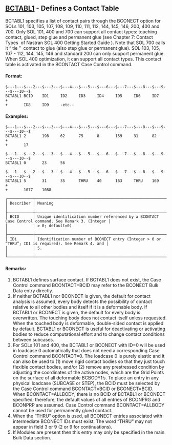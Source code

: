 ## [BCTABL1](https://nexus.hexagon.com/documentationcenter/bundle/MSC_Nastran_2022.4/page/Nastran_Combined_Book/qrg/bulkab/TOC.BCTABL1.xhtml) - Defines a Contact Table

BCTABL1 specifies a list of contact pairs through the BCONECT option for SOLs 101, 103, 105, 107, 108, 109, 110, 111, 112, 144, 145, 146, 200, 400 and 700. Only SOL 101, 400 and 700 can support all contact types: touching contact, glued, step glue and permanent glue (see   Chapter 7: Contact Types   of  Nastran SOL 400 Getting Started Guide ). Note that SOL 700 calls it  “ tie ”  contact to glue (also step glue or permanent glue). SOL 103, 105, 107 - 112, 144, 145, 146 and standard 200 can only support permanent glue. When SOL 400 optimization, it can support all contact types. This contact table is activated in the BCONTACT Case Control command.

#### Format:

```nastran
$---1---$---2---$---3---$---4---$---5---$---6---$---7---$---8---$---9---$---10--$
BCTABL1 BCID    ID1     ID2     ID3     ID4     ID5     ID6     ID7     +       
+       ID8     ID9     -etc.-                                                  
```

#### Examples:

```nastran
$---1---$---2---$---3---$---4---$---5---$---6---$---7---$---8---$---9---$---10--$
BCTABL1 2       198     62      75      8       159     31      82      +       
+       17                                                                      
```

```nastran
$---1---$---2---$---3---$---4---$---5---$---6---$---7---$---8---$---9---$---10--$
BCTABL1 0       23      56                                                      
```

```nastran
$---1---$---2---$---3---$---4---$---5---$---6---$---7---$---8---$---9---$---10--$
BCTABL1 5       31      35      THRU    40      163     THRU    169     +       
+       1077    1088                                                            
```

```text
┌───────────┬────────────────────────────────────────────────────────────────────────────────────────────────────┐
│ Describer │ Meaning                                                                                            │
├───────────┼────────────────────────────────────────────────────────────────────────────────────────────────────┤
│ BCID      │ Unique identification number referenced by a BCONTACT Case Control command. See Remark 3. (Integer │
│           │ ≥ 0; default=0)                                                                                    │
├───────────┼────────────────────────────────────────────────────────────────────────────────────────────────────┤
│ IDi       │ Identification number of BCONECT entry (Integer > 0 or “THRU”; ID1 is required). See Remark 4. and │
│           │ 5.                                                                                                 │
└───────────┴────────────────────────────────────────────────────────────────────────────────────────────────────┘
```

#### Remarks:

1. BCTABL1 defines surface contact. If BCTABL1 does not exist, the Case Control command BCONTACT=BCID may refer to the BCONECT Bulk Data entry directly.
2. If neither BCTABL1 nor BCONECT is given, the default for contact analysis is assumed, every body detects the possibility of contact relative to all other bodies and itself if it is a deformable body. If BCTABL1 or BCONECT is given, the default for every body is overwritten. The touching body does not contact itself unless requested. When the touched body is deformable, double-sided contact is applied by default. BCTABL1 or BCONECT is useful for deactivating or activating bodies to reduce computational effort and to change contact conditions between subcases.
3. For SOLs 101 and 400, the BCTABL1 or BCONECT with ID=0 will be used in loadcase 0 automatically that does not need a corresponding Case Control command BCONTACT=0. The loadcase 0 is purely elastic and it can also be used to (1) move rigid contact bodies so that they just touch flexible contact bodies, and/or (2) remove any prestressed condition by adjusting the coordinates of the active nodes, which are the Grid Points on the surface of all deformable BCBODY1’s. To place an entry in any physical loadcase (SUBCASE or STEP), the BCID must be selected by the Case Control command BCONTACT=BCID or BCONECT=BCID. When BCONTACT=ALLBODY, there is no BCID of BCTABL1 or BCONECT specified; therefore, the default values of all entries of BCONPRG and BCONPRP are assumed. Case Control command BCONTACT=ALLBODY cannot be used for permanently glued contact.
4. When the “THRU” option is used, all BCONECT entries associated with intermediate BCONECT IDs must exist. The word “THRU” may not appear in field 3 or 9 (2 or 9 for continuations).
5. If Modules are present then this entry may only be specified in the main Bulk Data section.
